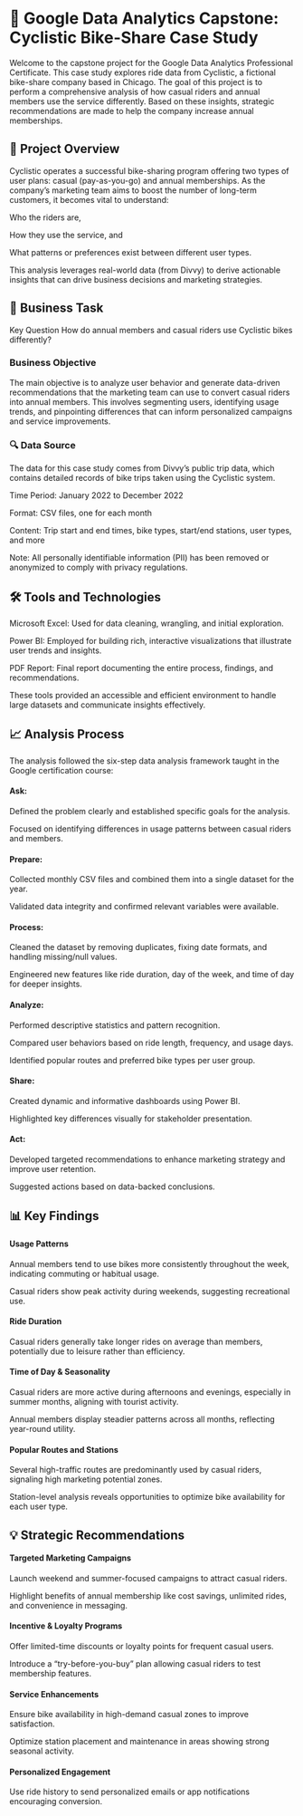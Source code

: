 # 🚴 Google Data Analytics Capstone: Cyclistic Bike-Share Case Study #
Welcome to the capstone project for the Google Data Analytics Professional Certificate. This case study explores ride data from Cyclistic, a fictional bike-share company based in Chicago. The goal of this project is to perform a comprehensive analysis of how casual riders and annual members use the service differently. Based on these insights, strategic recommendations are made to help the company increase annual memberships.

## 📌 Project Overview ##
Cyclistic operates a successful bike-sharing program offering two types of user plans: casual (pay-as-you-go) and annual memberships. As the company’s marketing team aims to boost the number of long-term customers, it becomes vital to understand:

Who the riders are,

How they use the service, and

What patterns or preferences exist between different user types.

This analysis leverages real-world data (from Divvy) to derive actionable insights that can drive business decisions and marketing strategies.

## 🧭 Business Task ##
Key Question
How do annual members and casual riders use Cyclistic bikes differently?

### Business Objective ###
The main objective is to analyze user behavior and generate data-driven recommendations that the marketing team can use to convert casual riders into annual members. This involves segmenting users, identifying usage trends, and pinpointing differences that can inform personalized campaigns and service improvements.

### 🔍 Data Source ###
The data for this case study comes from Divvy’s public trip data, which contains detailed records of bike trips taken using the Cyclistic system.

Time Period: January 2022 to December 2022

Format: CSV files, one for each month

Content: Trip start and end times, bike types, start/end stations, user types, and more

Note: All personally identifiable information (PII) has been removed or anonymized to comply with privacy regulations.

## 🛠️ Tools and Technologies ##
Microsoft Excel: Used for data cleaning, wrangling, and initial exploration.

Power BI: Employed for building rich, interactive visualizations that illustrate user trends and insights.

PDF Report: Final report documenting the entire process, findings, and recommendations.

These tools provided an accessible and efficient environment to handle large datasets and communicate insights effectively.

## 📈 Analysis Process ##
The analysis followed the six-step data analysis framework taught in the Google certification course:

#### Ask: ####

Defined the problem clearly and established specific goals for the analysis.

Focused on identifying differences in usage patterns between casual riders and members.

#### Prepare: ####

Collected monthly CSV files and combined them into a single dataset for the year.

Validated data integrity and confirmed relevant variables were available.

#### Process: ####

Cleaned the dataset by removing duplicates, fixing date formats, and handling missing/null values.

Engineered new features like ride duration, day of the week, and time of day for deeper insights.

#### Analyze: ####

Performed descriptive statistics and pattern recognition.

Compared user behaviors based on ride length, frequency, and usage days.

Identified popular routes and preferred bike types per user group.

#### Share: ####

Created dynamic and informative dashboards using Power BI.

Highlighted key differences visually for stakeholder presentation.

#### Act: ####

Developed targeted recommendations to enhance marketing strategy and improve user retention.

Suggested actions based on data-backed conclusions.





## 📊 Key Findings ##
#### Usage Patterns ####

Annual members tend to use bikes more consistently throughout the week, indicating commuting or habitual usage.

Casual riders show peak activity during weekends, suggesting recreational use.

#### Ride Duration ####

Casual riders generally take longer rides on average than members, potentially due to leisure rather than efficiency.

#### Time of Day & Seasonality ####

Casual riders are more active during afternoons and evenings, especially in summer months, aligning with tourist activity.

Annual members display steadier patterns across all months, reflecting year-round utility.

#### Popular Routes and Stations ####

Several high-traffic routes are predominantly used by casual riders, signaling high marketing potential zones.

Station-level analysis reveals opportunities to optimize bike availability for each user type.

## 💡 Strategic Recommendations ##
#### Targeted Marketing Campaigns ####

Launch weekend and summer-focused campaigns to attract casual riders.

Highlight benefits of annual membership like cost savings, unlimited rides, and convenience in messaging.

#### Incentive & Loyalty Programs ####

Offer limited-time discounts or loyalty points for frequent casual users.

Introduce a “try-before-you-buy” plan allowing casual riders to test membership features.

#### Service Enhancements ####

Ensure bike availability in high-demand casual zones to improve satisfaction.

Optimize station placement and maintenance in areas showing strong seasonal activity.

#### Personalized Engagement ####

Use ride history to send personalized emails or app notifications encouraging conversion.


